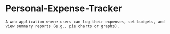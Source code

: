 # Personal-Expense-Tracker
```
A web application where users can log their expenses, set budgets, and view summary reports (e.g., pie charts or graphs).
```
